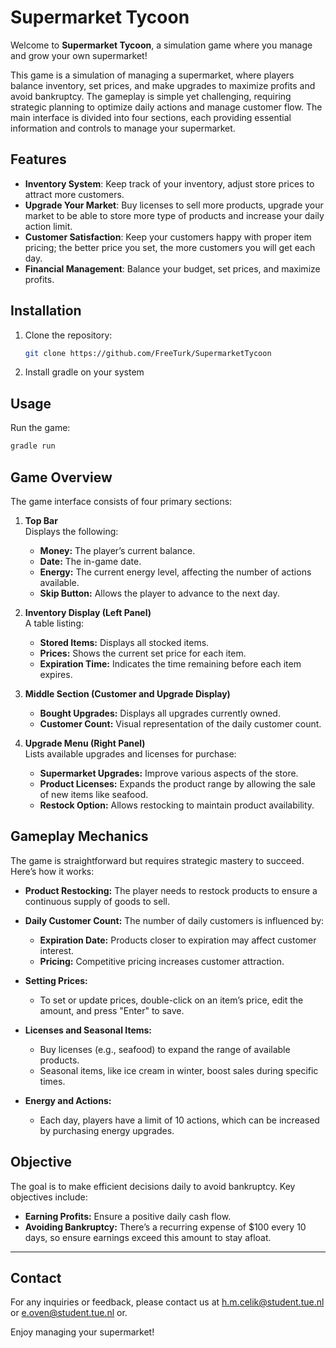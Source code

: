 # Supermarket Tycoon

Welcome to **Supermarket Tycoon**, a simulation game where you manage and grow your own supermarket!

This game is a simulation of managing a supermarket, where players balance inventory, set prices, and make upgrades to maximize profits and avoid bankruptcy. The gameplay is simple yet challenging, requiring strategic planning to optimize daily actions and manage customer flow. The main interface is divided into four sections, each providing essential information and controls to manage your supermarket.

## Features

- **Inventory System**: Keep track of your inventory, adjust store prices to attract more customers.
- **Upgrade Your Market**: Buy licenses to sell more products, upgrade your market to be able to store more type of products and increase your daily action limit.
- **Customer Satisfaction**: Keep your customers happy with proper item pricing; the better price you set, the more customers you will get each day.
- **Financial Management**: Balance your budget, set prices, and maximize profits.

## Installation

1. Clone the repository:
    ```sh
    git clone https://github.com/FreeTurk/SupermarketTycoon
    ```
2. Install gradle on your system

## Usage

Run the game:
```sh
gradle run
```

## Game Overview

The game interface consists of four primary sections:

1. **Top Bar**  
   Displays the following:
   - **Money:** The player’s current balance.
   - **Date:** The in-game date.
   - **Energy:** The current energy level, affecting the number of actions available.
   - **Skip Button:** Allows the player to advance to the next day.

2. **Inventory Display (Left Panel)**  
   A table listing:
   - **Stored Items:** Displays all stocked items.
   - **Prices:** Shows the current set price for each item.
   - **Expiration Time:** Indicates the time remaining before each item expires.

3. **Middle Section (Customer and Upgrade Display)**  
   - **Bought Upgrades:** Displays all upgrades currently owned.
   - **Customer Count:** Visual representation of the daily customer count.

4. **Upgrade Menu (Right Panel)**  
   Lists available upgrades and licenses for purchase:
   - **Supermarket Upgrades:** Improve various aspects of the store.
   - **Product Licenses:** Expands the product range by allowing the sale of new items like seafood.
   - **Restock Option:** Allows restocking to maintain product availability.

## Gameplay Mechanics

The game is straightforward but requires strategic mastery to succeed. Here’s how it works:

- **Product Restocking:** The player needs to restock products to ensure a continuous supply of goods to sell. 
- **Daily Customer Count:** The number of daily customers is influenced by:
  - **Expiration Date:** Products closer to expiration may affect customer interest.
  - **Pricing:** Competitive pricing increases customer attraction.
  
- **Setting Prices:**  
   - To set or update prices, double-click on an item’s price, edit the amount, and press "Enter" to save.

- **Licenses and Seasonal Items:**  
   - Buy licenses (e.g., seafood) to expand the range of available products.
   - Seasonal items, like ice cream in winter, boost sales during specific times.

- **Energy and Actions:**  
   - Each day, players have a limit of 10 actions, which can be increased by purchasing energy upgrades.

## Objective

The goal is to make efficient decisions daily to avoid bankruptcy. Key objectives include:
- **Earning Profits:** Ensure a positive daily cash flow.
- **Avoiding Bankruptcy:** There’s a recurring expense of $100 every 10 days, so ensure earnings exceed this amount to stay afloat.

---

## Contact

For any inquiries or feedback, please contact us at [h.m.celik@student.tue.nl](mailto:h.m.celik@student.tue.nl) or [e.oven@student.tue.nl](mailto:e.oven@student.tue.nl) or.

Enjoy managing your supermarket!
